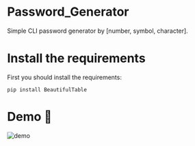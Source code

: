# Password_Generator
Simple CLI password generator by [number, symbol, character].
# Install the requirements
First you should install the requirements:
```
pip install BeautifulTable
``` 
# Demo :tada:
![demo](https://user-images.githubusercontent.com/77124662/128966011-7feff2da-0bea-4278-ac01-607276e505ec.PNG)
